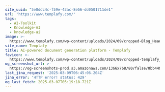 ```yaml
---
site_uuid: "5e0ddc4c-f59e-43ac-8e56-dd0501711de1"
url: 'https://www.templafy.com/'
tags:
  - AI-Toolkit
  - Knowledge-AI
  - knowledge-ai
image: >-
  https://www.templafy.com/wp-content/uploads/2024/09/cropped-Blog_Header_New-brand.png
site_name: Templafy
title: AI-powered document generation platform - Templafy
favicon: >-
  https://www.templafy.com/wp-content/uploads/2024/09/cropped-templafy_favicon-300x300-1-300x300.png
og_screenshot_url: >-
  https://og-screenshots-prod.s3.amazonaws.com/1366x768/80/false/0bb4490ec54c70e394aa9bbbda94a77280eccfd8cc2fee8a1d458137801b867e.jpeg
last_jina_request: '2025-03-09T06:45:06.204Z'
jina_error: 'HTTP error! status: 429'
og_last_fetch: 2025-03-07T05:19:18.721Z
---
```


